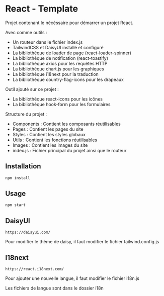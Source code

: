 # React - Template

Projet contenant le nécéssaire pour démarrer un projet React.

Avec comme outils :

- Un routeur dans le fichier index.js
- TailwindCSS et DaisyUI installé et configuré
- La bibliothèque de loader de page (react-loader-spinner)
- La bibliothèque de notification (react-toastify)
- La bibliothèque axios pour les requêtes HTTP
- La bibliothèque chart.js pour les graphiques
- La bibliothèque i18next pour la traduction
- La bibliothèque country-flag-icons pour les drapeaux

Outil ajouté sur ce projet :
- La bibliothèque react-icons pour les icônes
- La bibliothèque hook-form pour les formulaires


Structure du projet :

- Components : Contient les composants réutilisables
- Pages : Contient les pages du site
- Styles : Contient les styles globaux
- Utils : Contient les fonctions réutilisables
- Images : Contient les images du site
- index.js : Fichier principal du projet ainsi que le routeur

## Installation

```bash
npm install
```

## Usage

```bash
npm start
```

## DaisyUI
```
https://daisyui.com/
```

Pour modifier le thème de daisy, il faut modifier le fichier tailwind.config.js


## I18next
```
https://react.i18next.com/
```

Pour ajouter une nouvelle langue, il faut modifier le fichier i18n.js

Les fichiers de langue sont dans le dossier i18n
